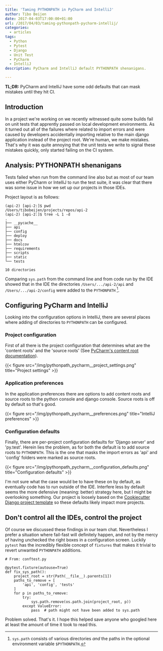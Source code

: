 ```yaml
---
title: 'Taming PYTHONPATH in PyCharm and IntelliJ'
author: Tibo Beijen
date: 2017-04-03T17:00:00+01:00
url: /2017/04/03/taming-pythonpath-pycharm-intellij/
categories:
  - articles
tags:
  - Python
  - Pytest
  - Django
  - Unit Test
  - PyCharm
  - IntelliJ
description: PyCharm and IntelliJ default PYTHONPATH shenanigans. 

---
```

**TL;DR:** PyCharm and IntelliJ have some odd defaults that can mask mistakes until they hit CI.

## Introduction

In a project we're working on we recently witnessed quite some builds fail on unit tests that apprently passed on local development environments. As it turned out all of the failures where related to import errors and were caused by developers accidentally importing relative to the main django application instead of the project root. We're human, we make mistakes. That's why it was quite annoying that the unit tests we write to signal these mistakes quickly, only started failing on the CI system.

## Analysis: PYTHONPATH shenanigans

Tests failed when run from the command line also but as most of our team uses either PyCharm or IntelliJ to run the test suite, it was clear that there was some issue in how we set up our projects in those IDEs.

Project layout is as follows:
```
(api-2) [api-2:]$ pwd
/Users/tibobeijen/projects/repos/api-2
(api-2) [api-2:]$ tree -L 1 -d
.
├── __pycache__
├── api
├── config
├── deploy
├── docs
├── htmlcov
├── requirements
├── scripts
├── static
└── tests

10 directories
```
Comparing ``sys.path`` from the command line and from code run by the IDE showed that in the IDE the directories ``/Users/.../api-2/api`` and ``/Users/.../api-2/config`` were added to the ``PYTHONPATH`` [^footnote_pythonpath].

## Configuring PyCharm and IntelliJ

Looking into the configuration options in IntelliJ, there are several places where adding of directories to ``PYTHONPATH`` can be configured. 

### Project configuration
First of all there is the project configuration that determines what are the 'content roots' and the 'source roots' (See [PyCharm's content root documentation](https://www.jetbrains.com/help/pycharm/2016.3/content-root.html)).

{{< figure src="/img/pythonpath_pycharm__project_settings.png" title="Project settings" >}}

### Application preferences
In the application preferences there are options to add content roots and source roots to the python console and django console. Source roots is off by default so that's good.

{{< figure src="/img/pythonpath_pycharm__preferences.png" title="IntelliJ preferences" >}}

### Configuration defaults
Finally, there are per-project configuration defaults for 'Django server' and 'py.test'. Herein lies the problem, as for both the default is to add source roots to ``PYTHONPATH``. This is the one that masks the import errors as 'api' and 'config' folders were marked as source roots.

{{< figure src="/img/pythonpath_pycharm__configuration_defaults.png" title="Configuration defaults" >}}

I'm not sure what the case would be to have these on by default, as eventually code has to run outside of the IDE. Interfere less by default seems the more defensive (meaning: better) strategy here, but I might be overlooking something. Our project is loosely based on the [Cookiecutter Django project template](https://github.com/pydanny/cookiecutter-django/tree/master/%7B%7Bcookiecutter.project_slug%7D%7D) so these defaults likely impact more projects.

## Don't control all the IDEs, control the project
Of course we discussed these findings in our team chat. Nevertheless I prefer a situation where fail-fast will definitely happen, and not by the mercy of having unchecked the right boxes in a configuration screen. Luckily ``pytest`` has the incredibly flexible concept of ``fixtures`` that makes it trivial to revert unwanted ``PYTHONPATH`` additions.

```
# From: conftest.py

@pytest.fixture(autouse=True)
def fix_sys_path():
    project_root = str(Path(__file__).parents[1])
    paths_to_remove = [
        'api', 'config', 'tests'
    ]
    for p in paths_to_remove:
        try:
            sys.path.remove(os.path.join(project_root, p))
        except ValueError:
            pass  # path might not have been added to sys.path
```

Problem solved. That's it. I hope this helped save anyone who googled here at least the amount of time it took to read this. 

 [^footnote_pythonpath]: ``sys.path`` consists of various directories _and_ the paths in the optional environment variable ``$PYTHONPATH``.